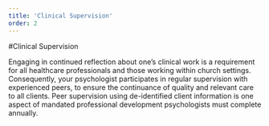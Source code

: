 ```yaml
---
title: 'Clinical Supervision'
order: 2
---
```


#Clinical Supervision

Engaging in continued reflection about one’s clinical work is a requirement for all healthcare professionals and those working within church settings. Consequently, your psychologist participates in regular supervision with experienced peers, to ensure the continuance of quality and relevant care to all clients. Peer supervision using de-identified client information is one aspect of mandated professional development psychologists must complete annually.
